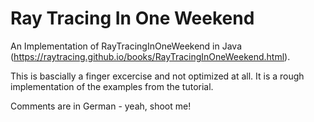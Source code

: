 Ray Tracing In One Weekend
========

An Implementation of RayTracingInOneWeekend in Java (https://raytracing.github.io/books/RayTracingInOneWeekend.html).

This is bascially a finger excercise and not optimized at all. It is a rough implementation of the examples from the tutorial.

Comments are in German - yeah, shoot me!
